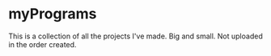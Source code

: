 # myPrograms
This is a collection of all the projects I've made. Big and small.
Not uploaded in the order created.
